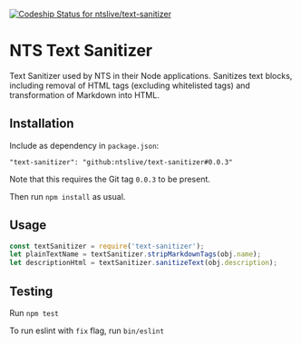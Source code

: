 [ ![Codeship Status for ntslive/text-sanitizer](https://app.codeship.com/projects/eb4a67e0-be67-0135-79fa-7a3b297a5cf0/status?branch=master)](https://app.codeship.com/projects/259879)

# NTS Text Sanitizer

Text Sanitizer used by NTS in their Node applications.
Sanitizes text blocks, including removal of HTML tags (excluding whitelisted tags) and transformation of Markdown into HTML.

## Installation

Include as dependency in `package.json`:

`"text-sanitizer": "github:ntslive/text-sanitizer#0.0.3"`

Note that this requires the Git tag `0.0.3` to be present.

Then run `npm install` as usual.

## Usage

```Javascript
const textSanitizer = require('text-sanitizer');
let plainTextName = textSanitizer.stripMarkdownTags(obj.name);
let descriptionHtml = textSanitizer.sanitizeText(obj.description);
```

## Testing

Run `npm test`

To run eslint with `fix` flag, run `bin/eslint`

